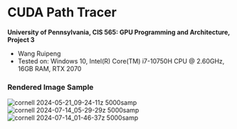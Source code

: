 CUDA Path Tracer
================

**University of Pennsylvania, CIS 565: GPU Programming and Architecture, Project 3**

* Wang Ruipeng
* Tested on: Windows 10, Intel(R) Core(TM) i7-10750H CPU @ 2.60GHz, 16GB RAM, RTX 2070

### Rendered Image Sample
![cornell 2024-05-21_09-24-11z 5000samp](https://github.com/user-attachments/assets/01be8f87-a8bc-4953-8c90-f0c2e7cc9ddc)
![cornell 2024-07-14_05-29-29z 5000samp](https://github.com/user-attachments/assets/02031ec5-cac9-48ac-a967-4cbae47ffa36)
![cornell 2024-07-14_01-46-37z 5000samp](https://github.com/user-attachments/assets/1a0c1b93-4518-443b-b856-c3df3292c399)
